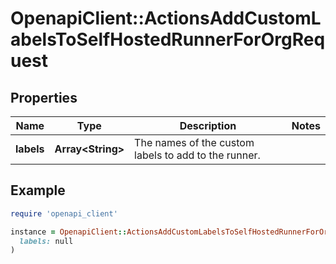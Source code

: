 # OpenapiClient::ActionsAddCustomLabelsToSelfHostedRunnerForOrgRequest

## Properties

| Name | Type | Description | Notes |
| ---- | ---- | ----------- | ----- |
| **labels** | **Array&lt;String&gt;** | The names of the custom labels to add to the runner. |  |

## Example

```ruby
require 'openapi_client'

instance = OpenapiClient::ActionsAddCustomLabelsToSelfHostedRunnerForOrgRequest.new(
  labels: null
)
```


